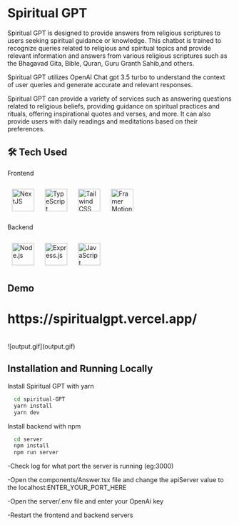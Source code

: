
# Spiritual GPT

Spiritual GPT is designed to provide answers from religious scriptures to users seeking spiritual guidance or knowledge. This chatbot is trained to recognize queries related to religious and spiritual topics and provide relevant information and answers from various religious scriptures such as the Bhagavad Gita, Bible, Quran, Guru Granth Sahib,and others.

Spiritual GPT utilizes OpenAI Chat gpt 3.5 turbo to understand the context of user queries and generate accurate and relevant responses.

Spiritual GPT can provide a variety of services such as answering questions related to religious beliefs, providing guidance on spiritual practices and rituals, offering inspirational quotes and verses, and more. It can also provide users with daily readings and meditations based on their preferences.



## 🛠 Tech Used
<div align="left"> 
Frontend 
<br/> 
<br/> 
<a href="https://nextjs.org/" target="_blank"><img style="margin: 10px" src="https://profilinator.rishav.dev/skills-assets/nextjs.png" alt="NextJS" height="50" /></a> 
<a href="https://www.typescriptlang.org/" target="_blank"><img style="margin: 10px" src="https://profilinator.rishav.dev/skills-assets/typescript-original.svg" alt="TypeScript" height="50" /></a>  
<a href="https://www.tailwindcss.com/" target="_blank"><img style="margin: 10px" src="https://profilinator.rishav.dev/skills-assets/tailwindcss.svg" alt="Tailwind CSS" height="50" /></a>
  <a href="https://nextjs.org/" target="_blank"><img style="margin: 10px" src="https://user-images.githubusercontent.com/38039349/60953119-d3c6f300-a2fc-11e9-9596-4978e5d52180.png" alt="Framer Motion" height="50" /></a>
<br/> 
<br/>  
Backend 
<br/> 
<br/> 
<a href="https://nodejs.org/" target="_blank"><img style="margin: 10px" src="https://profilinator.rishav.dev/skills-assets/nodejs-original-wordmark.svg" alt="Node.js" height="50" /></a>  
<a href="https://expressjs.com/" target="_blank"><img style="margin: 10px" src="https://profilinator.rishav.dev/skills-assets/express-original-wordmark.svg" alt="Express.js" height="50" /></a>  
<a href="https://www.javascript.com/" target="_blank"><img style="margin: 10px" src="https://profilinator.rishav.dev/skills-assets/javascript-original.svg" alt="JavaScript" height="50" /></a>  

</div>  

## Demo
<h1>https://spiritualgpt.vercel.app/</h1>

<br/> 
![output.gif](output.gif)


## Installation and Running Locally

Install Spiritual GPT with yarn

```bash
  cd spiritual-GPT
  yarn install
  yarn dev             
```
Install backend with npm

```bash
  cd server
  npm install
  npm run server
```

-Check log for what port the server is running (eg:3000)

-Open the components/Answer.tsx file and change the apiServer value to the localhost:ENTER_YOUR_PORT_HERE

-Open the server/.env file and enter your OpenAi key

-Restart the frontend and backend servers



